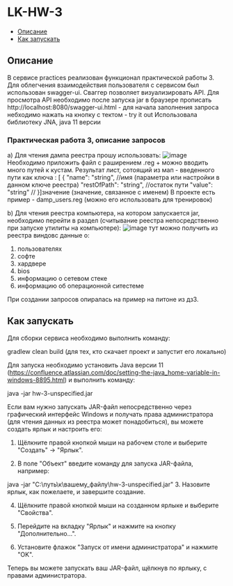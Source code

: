 # LK-HW-3

- [Описание](#Описание)
- [Как запускать](#как-запускать)

## Описание

В сервисе practices реализован функционал практической работы 3.
Для облегчения взаимодействия пользователя с сервисом был использован swagger-ui. Сваггер позволяет визуализировать API. Для просмотра API необходимо после запуска jar в браузере прописать http://localhost:8080/swagger-ui.html - для начала заполнения запроса небходимо нажать на кнопку с тектом - try it out
Использовала библиотеку JNA, java 11 версии

### Практическая работа 3, описание запросов
a) Для чтения дампа реестра прошу использовать:
![image](https://github.com/user-attachments/assets/1a8d4715-9027-475c-ab70-9e851a9d7713)
Необходимо приложить файл с раширением .reg + можно вводить много путей к кустам. Результат лист, сотоящий из мап - введенного пути как ключа : [  {
      "name": "string", //имя (параметра или настройки в данном ключе реестра)
      "restOfPath": "string", //остаток пути
      "value": "string" //
    }]значение (значение, связанное с именем)
В проекте есть пример - damp_users.reg (можно его использовать для тренировок)


b) Для чтения реестра компьютера, на котором запускается jar, необходимо перейти в раздел (считывание реестра непосредственно при запуске утилиты на компьютере):
![image](https://github.com/user-attachments/assets/8c907071-10e4-4dfa-9d28-b2398d31bec6)
тут можно получить из реестра виндовс данные о:
1. пользователях
2. софте
3. хардвере
4. bios
5. информацию о сетевом стеке
6. информацию об операционной ситестеме

При создании запросов опиралась на пример на питоне из дз3. 

## Как запускать

Для сборки сервиса необходимо выполнить команду:

gradlew clean build (для тех, кто скачает проект и запустит его локально)

Для запуска необходимо установить Java версии 11 (https://confluence.atlassian.com/doc/setting-the-java_home-variable-in-windows-8895.html) и выполнить команду:

java -jar hw-3-unspecified.jar

Если вам нужно запускать JAR-файл непосредственно через графический интерфейс Windows и получать права администратора (для чтения данных из реестра может понадобиться), вы можете создать ярлык и настроить его:

1. Щёлкните правой кнопкой мыши на рабочем столе и выберите "Создать" -> "Ярлык".

2. В поле "Объект" введите команду для запуска JAR-файла, например:

java -jar "C:\путь\к\вашему_файлу\hw-3-unspecified.jar"
3. Назовите ярлык, как пожелаете, и завершите создание.

4. Щёлкните правой кнопкой мыши на созданном ярлыке и выберите "Свойства".

5. Перейдите на вкладку "Ярлык" и нажмите на кнопку "Дополнительно...".

6. Установите флажок "Запуск от имени администратора" и нажмите "OK".

Теперь вы можете запускать ваш JAR-файл, щёлкнув по ярлыку, с правами администратора.

